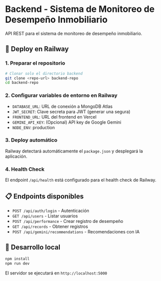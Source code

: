 # Backend - Sistema de Monitoreo de Desempeño Inmobiliario

API REST para el sistema de monitoreo de desempeño inmobiliario.

## 🚀 Deploy en Railway

### 1. Preparar el repositorio
```bash
# Clonar solo el directorio backend
git clone <repo-url> backend-repo
cd backend-repo
```

### 2. Configurar variables de entorno en Railway
- `DATABASE_URL`: URL de conexión a MongoDB Atlas
- `JWT_SECRET`: Clave secreta para JWT (generar una segura)
- `FRONTEND_URL`: URL del frontend en Vercel
- `GEMINI_API_KEY`: (Opcional) API key de Google Gemini
- `NODE_ENV`: production

### 3. Deploy automático
Railway detectará automáticamente el `package.json` y desplegará la aplicación.

### 4. Health Check
El endpoint `/api/health` está configurado para el health check de Railway.

## 📋 Endpoints disponibles

- `POST /api/auth/login` - Autenticación
- `GET /api/users` - Listar usuarios
- `POST /api/performance` - Crear registro de desempeño
- `GET /api/records` - Obtener registros
- `POST /api/gemini/recommendations` - Recomendaciones con IA

## 🔧 Desarrollo local

```bash
npm install
npm run dev
```

El servidor se ejecutará en `http://localhost:5000`
